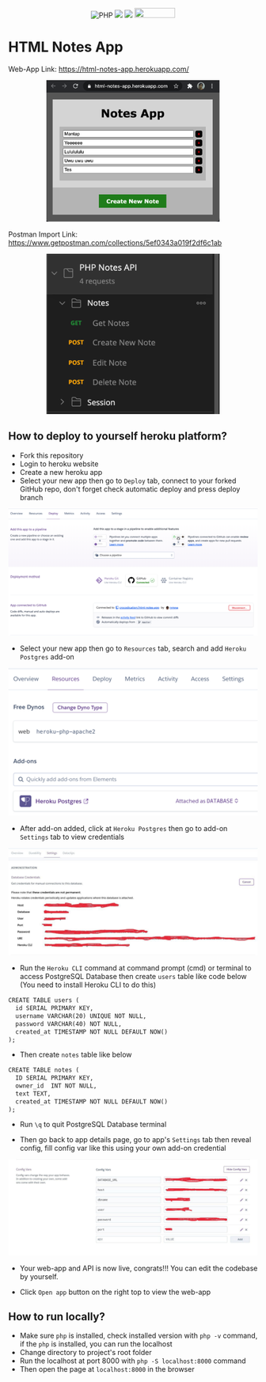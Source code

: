 <p align="center">
  <img alt="PHP" src="https://img.shields.io/badge/php-%23777BB4.svg?&style=for-the-badge&logo=php&logoColor=white"/>
  <img src="https://img.shields.io/badge/postgres-%23316192.svg?&style=for-the-badge&logo=postgresql&logoColor=white"/>
  <img src="https://badgen.net/badge/Open%20Source%20%3F/Yes%21/blue?icon=github" height="18.5"/>
  <img src="https://visitor-badge.laobi.icu/badge?page_id=crocodication.html-notes-app" width="82" height="20"/>
</p>

# HTML Notes App

Web-App Link: https://html-notes-app.herokuapp.com/

<p align="center">
  <img src="./screenshots/0.png" width=350>
</p>

Postman Import Link: https://www.getpostman.com/collections/5ef0343a019f2df6c1ab

<p align="center">
  <img src="./screenshots/1.png" width=350>
</p>

## How to deploy to yourself heroku platform?

- Fork this repository
- Login to heroku website
- Create a new heroku app
- Select your new app then go to ```Deploy``` tab, connect to your forked GitHub repo, don't forget check automatic deploy and press deploy branch

<p align="center">
  <img src="./screenshots/2.png">
</p>

- Select your new app then go to ```Resources``` tab, search and add ```Heroku Postgres``` add-on

<p align="center">
  <img src="./screenshots/3.png">
</p>

- After add-on added, click at ```Heroku Postgres``` then go to add-on ```Settings``` tab to view credentials

<p align="center">
  <img src="./screenshots/4.jpg">
</p>

- Run the ```Heroku CLI``` command at command prompt (cmd) or terminal to access PostgreSQL Database then create ```users``` table like code below (You need to install Heroku CLI to do this)

```
CREATE TABLE users (
  id SERIAL PRIMARY KEY,
  username VARCHAR(20) UNIQUE NOT NULL,
  password VARCHAR(40) NOT NULL,
  created_at TIMESTAMP NOT NULL DEFAULT NOW()
);
```

- Then create ```notes``` table like below

```
CREATE TABLE notes (
  ID SERIAL PRIMARY KEY,
  owner_id  INT NOT NULL,
  text TEXT,
  created_at TIMESTAMP NOT NULL DEFAULT NOW()
);
```

- Run ```\q``` to quit PostgreSQL Database terminal

- Then go back to app details page, go to app's ```Settings``` tab then reveal config, fill config var like this using your own add-on credential

<p align="center">
  <img src="./screenshots/5.jpg">
</p>

- Your web-app and API is now live, congrats!!! You can edit the codebase by yourself.

- Click ```Open app``` button on the right top to view the web-app

## How to run locally?

- Make sure ```php``` is installed, check installed version with ```php -v``` command, if the ```php``` is installed, you can run the localhost
- Change directory to project's root folder
- Run the localhost at port 8000 with ```php -S localhost:8000``` command
- Then open the page at ```localhost:8000``` in the browser